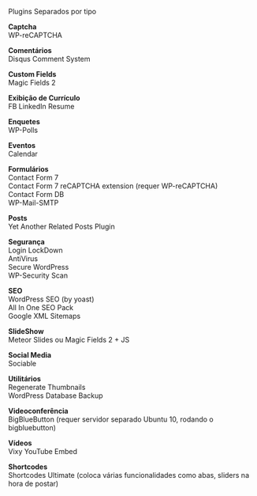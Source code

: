 Plugins Separados por tipo

<b>Captcha</b><br>
WP-reCAPTCHA

<b>Comentários</b><br>
Disqus Comment System

<b>Custom Fields</b><br>
Magic Fields 2

<b>Exibição de Currículo</b><br>
FB LinkedIn Resume

<b>Enquetes</b><br>
WP-Polls

<b>Eventos</b><br>
Calendar

<b>Formulários</b><br>
Contact Form 7<br>
Contact Form 7 reCAPTCHA extension (requer WP-reCAPTCHA) <br>
Contact Form DB<br>
WP-Mail-SMTP

<b>Posts</b><br>
Yet Another Related Posts Plugin

<b>Segurança</b><br>
Login LockDown<br>
AntiVirus<br>
Secure WordPress<br>
WP-Security Scan

<b>SEO</b><br>
WordPress SEO (by yoast)<br>
All In One SEO Pack<br>
Google XML Sitemaps

<b>SlideShow</b><br>
Meteor Slides ou Magic Fields 2 + JS

<b>Social Media</b><br>
Sociable

<b>Utilitários</b><br>
Regenerate Thumbnails<br>
WordPress Database Backup<br>

<b>Videoconferência</b><br>
BigBlueButton  (requer servidor separado Ubuntu 10, rodando o bigbluebutton)

<b>Vídeos</b><br>
Vixy YouTube Embed

<b>Shortcodes</b><br>
Shortcodes Ultimate (coloca várias funcionalidades como abas, sliders na hora de postar)
